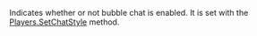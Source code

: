 Indicates whether or not bubble chat is enabled. It is set with the [Players.SetChatStyle](https://developer.roblox.com/api-reference/function/Players/SetChatStyle) method.